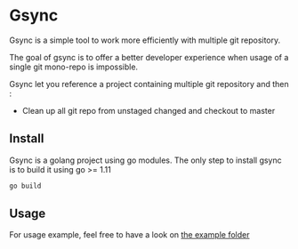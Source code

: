 # Gsync

Gsync is a simple tool to work more efficiently with multiple git repository.

The goal of gsync is to offer a better developer experience when usage of a single git mono-repo is impossible.

Gsync let you reference a project containing multiple git repository and then :
* Clean up all git repo from unstaged changed and checkout to master


## Install

Gsync is a golang project using go modules. The only step to install gsync is to build it using go >= 1.11  

```bash
go build
```

## Usage

For usage example, feel free to have a look on [the example folder](examples/getting-started/)